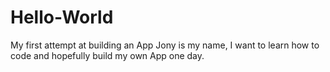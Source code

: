# Hello-World
My first attempt at building an App
Jony is my name, I want to learn how to code
and hopefully build my own App one day.
